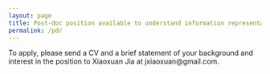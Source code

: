 ```yaml
---
layout: page
title: Post-doc position available to understand information representation and transfer in the mouse brain
permalink: /pd/
---
```


<!--
<p> The Steinmetz Lab at the University of Washington in Seattle is seeking applications for a position as a post-doctoral scientist. The scientist will work on data analysis and modeling in order to advance our large-scale electrophysiology technologies and our understanding of distributed computation across the brain. The primary focus of the position is the ‘Neuropixels Ultra’ project, in which we are developing novel electrophysiological technologies in collaboration with colleagues at the Allen Institute for Brain Science and with Johns Hopkins University. In addition to work on that specific project, the scientist will have access to cutting-edge large-scale datasets that combine behavior, electrophysiology, imaging, and optogenetics, and will have the ability to work creatively on questions of their own choosing, including helping to guide novel experimental data collection as necessary. The position is funded for 3 years by an NIH BRAIN Initiative grant, and is eligible to start immediately. It is expected that the scientist will eventually be based in Seattle, but a remote start is negotiable considering health concerns related to the ongoing global pandemic.

<p>The successful candidate is expected to have a Ph.D. in neuroscience or in relevant quantitative fields such as physics, computer science, statistics, or mathematics, and is expected to have a strong background and interest in data analysis methods in neuroscience, including such approaches as signal processing, linear algebra, and dynamical systems.

<p>We are located at the University of Washington, and have close collaborations with the Computational Neuroscience Center, the Swartz Center for Theoretical Neuroscience, the UW Institute for Neuroengineering, and the Allen Institute for Brain Science, which together create a lively community of computationally-minded neuroscientists on and near campus.

<p>The Steinmetz Lab is committed to making neuroscience a more open and inclusive field, so we strongly encourage applications from individuals with non-traditional backgrounds or from underrepresented groups. See our statement on diversity in science <a href="/dei/">here</a>. 
-->

<p>To apply, please send a CV and a brief statement of your background and interest in the position to Xiaoxuan Jia at jxiaoxuan@gmail.com. 


